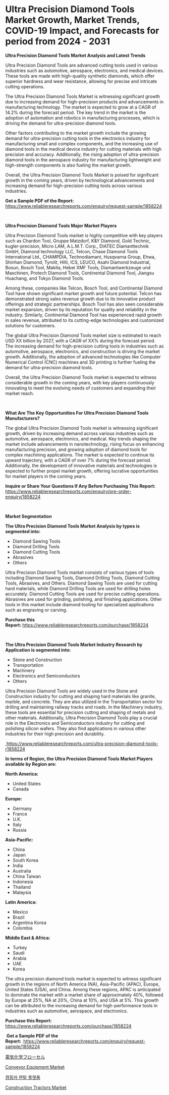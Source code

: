 <p><h1>Ultra Precision Diamond Tools Market Growth, Market Trends, COVID-19 Impact, and Forecasts for period from 2024 - 2031</h1></p><p><strong>Ultra Precision Diamond Tools Market Analysis and Latest Trends</strong></p>
<p><p>Ultra Precision Diamond Tools are advanced cutting tools used in various industries such as automotive, aerospace, electronics, and medical devices. These tools are made with high-quality synthetic diamonds, which offer superior hardness and wear resistance, allowing for precise and intricate cutting operations.</p><p>The Ultra Precision Diamond Tools Market is witnessing significant growth due to increasing demand for high-precision products and advancements in manufacturing technology. The market is expected to grow at a CAGR of 14.2% during the forecast period. The key trend in the market is the adoption of automation and robotics in manufacturing processes, which is driving the demand for ultra-precision diamond tools.</p><p>Other factors contributing to the market growth include the growing demand for ultra-precision cutting tools in the electronics industry for manufacturing small and complex components, and the increasing use of diamond tools in the medical device industry for cutting materials with high precision and accuracy. Additionally, the rising adoption of ultra-precision diamond tools in the aerospace industry for manufacturing lightweight and high-strength components is also fueling the market growth.</p><p>Overall, the Ultra Precision Diamond Tools Market is poised for significant growth in the coming years, driven by technological advancements and increasing demand for high-precision cutting tools across various industries.</p></p>
<p><strong>Get a Sample PDF of the Report:&nbsp;</strong> <a href="https://www.reliableresearchreports.com/enquiry/request-sample/1858224">https://www.reliableresearchreports.com/enquiry/request-sample/1858224</a></p>
<p>&nbsp;</p>
<p><strong>Ultra Precision Diamond Tools Major Market Players</strong></p>
<p><p>Ultra Precision Diamond Tools market is highly competitive with key players such as Chardon Tool, Gruppe Matzdorf, K&Y Diamond, Gold Technic, kugler-precision, Micro LAM, A.L.M.T. Corp., DIATEC Diamanttechnik GmbH, Diamond technology LLC, Telcon, Chase Diamond Tools International Ltd., CHAMPDIA, Technodiamant, Husqvarna Group, Ehwa, Shinhan Diamond, Tyrolit, Hilti, ICS, LEUCO, Asahi Diamond Industrial, Bosun, Bosch Tool, Makita, Hebei XMF Tools, Diamantwerkzeuge und Maschinen, Protech Diamond Tools, Continental Diamond Tool, Jiangsu Huachang, and Tokyo Diamond Tools.</p><p>Among these, companies like Telcon, Bosch Tool, and Continental Diamond Tool have shown significant market growth and future potential. Telcon has demonstrated strong sales revenue growth due to its innovative product offerings and strategic partnerships. Bosch Tool has also seen considerable market expansion, driven by its reputation for quality and reliability in the industry. Similarly, Continental Diamond Tool has experienced rapid growth in sales revenue, attributed to its cutting-edge technologies and customized solutions for customers.</p><p>The global Ultra Precision Diamond Tools market size is estimated to reach USD XX billion by 2027, with a CAGR of XX% during the forecast period. The increasing demand for high-precision cutting tools in industries such as automotive, aerospace, electronics, and construction is driving the market growth. Additionally, the adoption of advanced technologies like Computer Numerical Control (CNC) machines and 3D printing is further fueling the demand for ultra-precision diamond tools.</p><p>Overall, the Ultra Precision Diamond Tools market is expected to witness considerable growth in the coming years, with key players continuously innovating to meet the evolving needs of customers and expanding their market reach.</p></p>
<p>&nbsp;</p>
<p><strong>What Are The Key Opportunities For Ultra Precision Diamond Tools Manufacturers?</strong></p>
<p><p>The global Ultra Precision Diamond Tools market is witnessing significant growth, driven by increasing demand across various industries such as automotive, aerospace, electronics, and medical. Key trends shaping the market include advancements in nanotechnology, rising focus on enhancing manufacturing precision, and growing adoption of diamond tools for complex machining applications. The market is expected to continue its upward trajectory, with a CAGR of over 7% during the forecast period. Additionally, the development of innovative materials and technologies is expected to further propel market growth, offering lucrative opportunities for market players in the coming years.</p></p>
<p><strong>Inquire or Share Your Questions If Any Before Purchasing This Report:</strong> <a href="https://www.reliableresearchreports.com/enquiry/pre-order-enquiry/1858224">https://www.reliableresearchreports.com/enquiry/pre-order-enquiry/1858224</a></p>
<p>&nbsp;</p>
<p><strong>Market Segmentation</strong></p>
<p><strong>The Ultra Precision Diamond Tools Market Analysis by types is segmented into:</strong></p>
<p><ul><li>Diamond Sawing Tools</li><li>Diamond Drilling Tools</li><li>Diamond Cutting Tools</li><li>Abrasives</li><li>Others</li></ul></p>
<p><p>Ultra Precision Diamond Tools market consists of various types of tools including Diamond Sawing Tools, Diamond Drilling Tools, Diamond Cutting Tools, Abrasives, and Others. Diamond Sawing Tools are used for cutting hard materials, while Diamond Drilling Tools are used for drilling holes accurately. Diamond Cutting Tools are used for precise cutting operations. Abrasives are used for grinding, polishing, and finishing applications. Other tools in this market include diamond tooling for specialized applications such as engraving or carving.</p></p>
<p><strong>Purchase this Report:&nbsp;</strong><a href="https://www.reliableresearchreports.com/purchase/1858224">https://www.reliableresearchreports.com/purchase/1858224</a></p>
<p>&nbsp;</p>
<p><strong>The Ultra Precision Diamond Tools Market Industry Research by Application is segmented into:</strong></p>
<p><ul><li>Stone and Construction</li><li>Transportation</li><li>Machinery</li><li>Electronics and Semiconductors</li><li>Others</li></ul></p>
<p><p>Ultra Precision Diamond Tools are widely used in the Stone and Construction industry for cutting and shaping hard materials like granite, marble, and concrete. They are also utilized in the Transportation sector for drilling and maintaining railway tracks and roads. In the Machinery industry, these tools are essential for precision cutting and shaping of metals and other materials. Additionally, Ultra Precision Diamond Tools play a crucial role in the Electronics and Semiconductors industry for cutting and polishing silicon wafers. They also find applications in various other industries for their high precision and durability.</p></p>
<p><a href="https://www.reliableresearchreports.com/ultra-precision-diamond-tools-r1858224">&nbsp;https://www.reliableresearchreports.com/ultra-precision-diamond-tools-r1858224</a></p>
<p><strong>In terms of Region, the Ultra Precision Diamond Tools Market Players available by Region are:</strong></p>
<p>
    <p> <strong> North America: </strong>
        <ul>
            <li>United States</li>
            <li>Canada</li>
        </ul>
        </p> 
    <p> <strong> Europe: </strong>
        <ul>
            <li>Germany</li>
            <li>France</li>
            <li>U.K.</li>
            <li>Italy</li>
            <li>Russia</li>
        </ul>
        </p> 
    <p> <strong> Asia-Pacific: </strong>
        <ul>
            <li>China</li>
            <li>Japan</li>
            <li>South Korea</li>
            <li>India</li>
            <li>Australia</li>
            <li>China Taiwan</li>
            <li>Indonesia</li>
            <li>Thailand</li>
            <li>Malaysia</li>
        </ul>
        </p> 
    <p> <strong> Latin America: </strong>
        <ul>
            <li>Mexico</li>
            <li>Brazil</li>
            <li>Argentina Korea</li>
            <li>Colombia</li>
        </ul>
        </p> 
    <p> <strong> Middle East & Africa: </strong>
        <ul>
            <li>Turkey</li>
            <li>Saudi</li>
            <li>Arabia</li>
            <li>UAE</li>
            <li>Korea</li>
        </ul>
    </p>
    </p>
<p><p>The ultra precision diamond tools market is expected to witness significant growth in the regions of North America (NA), Asia-Pacific (APAC), Europe, United States (USA), and China. Among these regions, APAC is anticipated to dominate the market with a market share of approximately 40%, followed by Europe at 25%, NA at 20%, China at 10%, and USA at 5%. This growth can be attributed to the increasing demand for high-performance tools in industries such as automotive, aerospace, and electronics.</p></p>
<p><strong>Purchase this Report: </strong><a href="https://www.reliableresearchreports.com/purchase/1858224">https://www.reliableresearchreports.com/purchase/1858224</a></p>
<p>&nbsp;<strong>Get a Sample PDF of the Report:&nbsp;&nbsp;</strong><a href="https://www.reliableresearchreports.com/enquiry/request-sample/1858224">https://www.reliableresearchreports.com/enquiry/request-sample/1858224</a></p>
<p><strong></strong></p>
<p><p><a href="https://github.com/KenyonJohns/Market-Research-Report-List-1/blob/main/3299898164125.md">電気化学フローセル</a></p><p><a href="https://github.com/ashepherd82/Market-Research-Report-List-5/blob/main/conveyor-equipment-market.md">Conveyor Equipment Market</a></p><p><a href="https://github.com/khairinauzunul/Market-Research-Report-List-1/blob/main/6763842176898.md">캠핑카 렌탈 플랫폼</a></p><p><a href="https://github.com/nafisalvee228/Market-Research-Report-List-1/blob/main/construction-tractors-market.md">Construction Tractors Market</a></p></p>